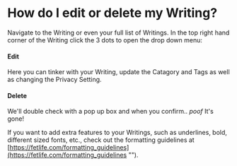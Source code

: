 # How do I edit or delete my Writing?

Navigate to the Writing or even your full list of Writings. In the top right hand corner of the Writing click the 3 dots to open the drop down menu:

#### Edit 
Here you can tinker with your Writing, update the Catagory and Tags as well as changing the Privacy Setting.

#### Delete 
We'll double check with a pop up box and when you confirm.. *poof* It's gone!

If you want to add extra features to your Writings, such as underlines, bold, different sized fonts, etc., check out the formatting guidelines at [https://fetlife.com/formatting_guidelines](https://fetlife.com/formatting_guidelines "").
